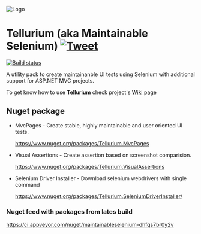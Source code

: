 ![Logo](https://raw.githubusercontent.com/cezarypiatek/Tellurium/master/Doc/TelluriumLogo128x128.png)
# Tellurium (aka Maintainable Selenium) [![Tweet](https://img.shields.io/twitter/url/http/shields.io.svg?style=social)](https://twitter.com/intent/tweet?text=Tellurium%20is%20a%20utility%20pack%20to%20create%20maintainanble%20UI%20tests%20using%20Selenium%20with%20additional%20support%20for%20ASP.NET%20MVC%20projects.&url=https://github.com/cezarypiatek/Tellurium)
[![Build status](https://ci.appveyor.com/api/projects/status/t0jlwy833c7sqyte?svg=true)](https://ci.appveyor.com/project/cezarypiatek/maintainableselenium)



A utility pack to create maintainanble UI tests using Selenium with additional support for ASP.NET MVC projects.

To get know how to use **Tellurium** check project's [Wiki page](https://github.com/cezarypiatek/Tellurium/wiki)

## Nuget package
- MvcPages - Create stable, highly maintainable and user oriented UI tests.

  https://www.nuget.org/packages/Tellurium.MvcPages

- Visual Assertions - Create assertion based on screenshot comparision.

  https://www.nuget.org/packages/Tellurium.VisualAssertions  

- Selenium Driver Installer - Download selenium webdrivers with single command

  https://www.nuget.org/packages/Tellurium.SeleniumDriverInstaller/



### Nuget feed with packages from lates build
https://ci.appveyor.com/nuget/maintainableselenium-dhfqs7br0y2v
